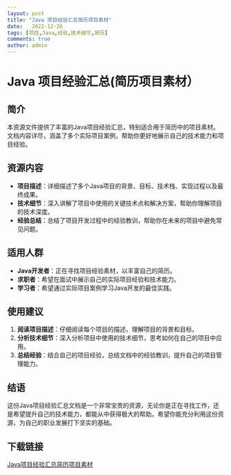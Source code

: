```yaml
---
layout: post
title: "Java 项目经验汇总简历项目素材"
date:   2022-12-26
tags: [项目,Java,经验,技术细节,简历]
comments: true
author: admin
---
```

# Java 项目经验汇总(简历项目素材）

## 简介

本资源文件提供了丰富的Java项目经验汇总，特别适合用于简历中的项目素材。文档内容详尽，涵盖了多个实际项目案例，帮助你更好地展示自己的技术能力和项目经验。

## 资源内容

- **项目描述**：详细描述了多个Java项目的背景、目标、技术栈、实现过程以及最终成果。
- **技术细节**：深入讲解了项目中使用的关键技术点和解决方案，帮助你理解项目的技术深度。
- **经验总结**：总结了项目开发过程中的经验教训，帮助你在未来的项目中避免常见问题。

## 适用人群

- **Java开发者**：正在寻找项目经验素材，以丰富自己的简历。
- **求职者**：希望在面试中展示自己的实际项目经验和技术能力。
- **学习者**：希望通过实际项目案例学习Java开发的最佳实践。

## 使用建议

1. **阅读项目描述**：仔细阅读每个项目的描述，理解项目的背景和目标。
2. **分析技术细节**：深入分析项目中使用的技术细节，思考如何在自己的项目中应用。
3. **总结经验**：结合自己的项目经验，总结文档中的经验教训，提升自己的项目管理能力。

## 结语

这份Java项目经验汇总文档是一个非常宝贵的资源，无论你是正在寻找工作，还是希望提升自己的技术能力，都能从中获得极大的帮助。希望你能充分利用这份资源，为自己的职业发展打下坚实的基础。

## 下载链接

[Java项目经验汇总简历项目素材](https://pan.quark.cn/s/5086e278ed29)